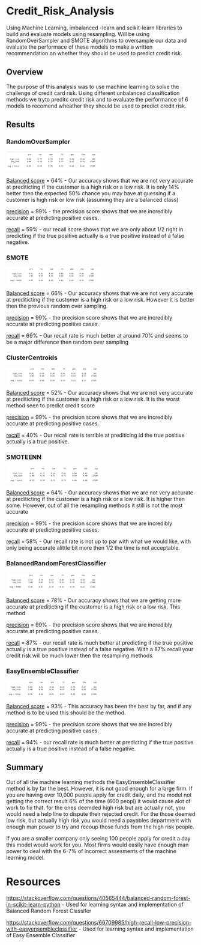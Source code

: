 # Credit_Risk_Analysis
Using Machine Learning, imbalanced -learn and scikit-learn libraries to build and evaluate models using resampling. Will be using RandomOverSampler and SMOTE algorithms to oversample our data and evaluate the performace of these models to make a written recommendation on whether they should be used to predict credit risk.


## Overview
The purpose of this analysis was to use machine learning to solve the challenge of credit card risk. Using different unbalanced classification methods we tryto preditc credit risk and to evaluate the performance of 6 models to recomend wheather they should be used to predict credit risk.

## Results

### RandomOverSampler
<img src= "https://github.com/DAsInDavid1/Credit_Risk_Analysis/blob/main/Photos/RandomOverSampler.png" width=50% height=50%> 

<ins>Balanced score</ins> = 64% - Our accuracy shows that we are not very accurate at prediticting if the customer is a high risk or a low risk. It is only 14% better then the expected 50% chance you may have at guessing if a customer is high risk or low risk (assuming they are a balanced class)


<ins>precision</ins> = 99% - the precision score shows that we are incredibly accurate at predicting positive cases.

<ins>recall</ins> = 59% - our recall score shows that we are only about 1/2 right in predicting if the true positive actually is a true positive instead of a false negative.

### SMOTE
<img src= "https://github.com/DAsInDavid1/Credit_Risk_Analysis/blob/main/Photos/SMOTE.png" width=50% height=50%> 

<ins>Balanced score</ins> = 66% -  Our accuracy shows that we are not very accurate at prediticting if the customer is a high risk or a low risk. However it is better then the previous random over sampling.


<ins>precision</ins> = 99% - the precision score shows that we are incredibly accurate at predicting positive cases.

<ins>recall</ins> = 69% - Our recall rate is much better at around 70% and seems to be a major difference then random over sampling

### ClusterCentroids
<img src= "https://github.com/DAsInDavid1/Credit_Risk_Analysis/blob/main/Photos/ClusterCentroids.png" width=50% height=50%> 

<ins>Balanced score</ins> = 52% -  Our accuracy shows that we are not very accurate at prediticting if the customer is a high risk or a low risk. It is the worst method seen to predict credit score


<ins>precision</ins> = 99% - the precision score shows that we are incredibly accurate at predicting positive cases.

<ins>recall</ins> = 40% - Our recall rate is terrible at prediticing id the true positive actually is a true positive.

### SMOTEENN
<img src= "https://github.com/DAsInDavid1/Credit_Risk_Analysis/blob/main/Photos/SMOTEENN.png" width=50% height=50%> 

<ins>Balanced score</ins> = 64% -  Our accuracy shows that we are not very accurate at prediticting if the customer is a high risk or a low risk. It is higher then some. However, out of all the resampling methods it still is not the most accurate


<ins>precision</ins> = 99% - the precision score shows that we are incredibly accurate at predicting positive cases.

<ins>recall</ins> = 58% - Our recall rate is not up to par with what we would like, with only being accurate alittle bit more then 1/2 the time is not acceptable.

### BalancedRandomForestClassifier
<img src= "https://github.com/DAsInDavid1/Credit_Risk_Analysis/blob/main/Photos/BalancedRandomForestClassifier.png" width=50% height=50%> 

<ins>Balanced score</ins> = 78% - Our accuracy shows that we are getting more accurate at prediticting if the customer is a high risk or a low risk. This method 


<ins>precision</ins> = 99% - the precision score shows that we are incredibly accurate at predicting positive cases.

<ins>recall</ins> = 87% - our recall rate is much better at predicting if the true positive actually is a true positive instead of a false negative. With a 87% recall your credit risk will be much lower then the resampling methods

### EasyEnsembleClassifier
<img src= "https://github.com/DAsInDavid1/Credit_Risk_Analysis/blob/main/Photos/EasyEnsembleClassifier.png" width=50% height=50%> 

<ins>Balanced score</ins> = 93% - This accuracy has been the best by far, and if any method is to be used this should be the method.


<ins>precision</ins> = 99% - the precision score shows that we are incredibly accurate at predicting positive cases.

<ins>recall</ins> = 94% - our recall rate is much better at predicting if the true positive actually is a true positive instead of a false negative.

## Summary
Out of all the machine learning methods the EasyEnsembleClassifier method is by far the best. However, it is not good enough for a large firm. If you are having over 10,000 people apply for credit daily, and the model not getting the correct result 6% of the time (600 peopl) it would cause alot of work to fix that. for the ones deemded high risk but are actually not, you would need a help line to dispute their rejected credit. For the those deemed low risk, but actually high risk you would need a payables department with enough man power to try and recoup those funds from the high risk people.

If you are a smaller company only seeing 100 people apply for credit a day this model would work for you. Most firms would easily have enough man power to deal with the 6-7% of incorrect assesments of the machine learning model. 

# Resources
https://stackoverflow.com/questions/40565444/balanced-random-forest-in-scikit-learn-python - Used for learning syntax and implementation of Balanced Random Forest Classifer

https://stackoverflow.com/questions/66709985/high-recall-low-precision-with-easyensembleclassifier - Used for learning syntax and implementation of Easy Ensemble Classifier
